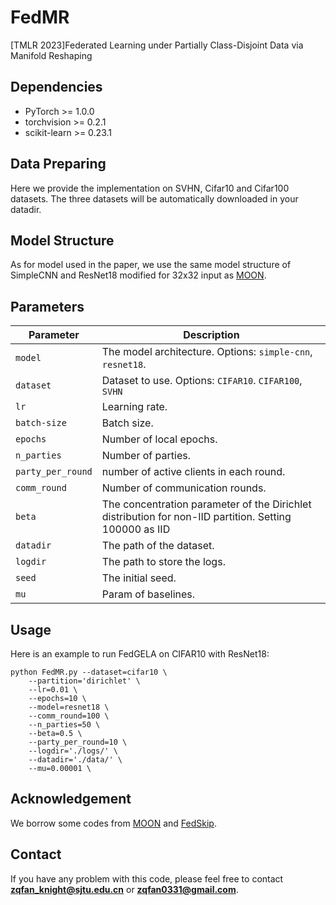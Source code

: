# FedMR
[TMLR 2023]Federated Learning under Partially Class-Disjoint Data via Manifold Reshaping

## Dependencies
* PyTorch >= 1.0.0
* torchvision >= 0.2.1
* scikit-learn >= 0.23.1

## Data Preparing
Here we provide the implementation on SVHN, Cifar10 and Cifar100 datasets. The three datasets will be automatically downloaded in your datadir. 

## Model Structure
As for model used in the paper, we use the same model structure of SimpleCNN and ResNet18 modified for 32x32 input as [MOON](https://github.com/QinbinLi/MOON).

## Parameters
| Parameter                      | Description                                 |
| ----------------------------- | ---------------------------------------- |
| `model`                     | The model architecture. Options: `simple-cnn`, `resnet18`.|
| `dataset`      | Dataset to use. Options: `CIFAR10`. `CIFAR100`, `SVHN`|
| `lr` | Learning rate. |
| `batch-size` | Batch size. |
| `epochs` | Number of local epochs. |
| `n_parties` | Number of parties. |
| `party_per_round` | number of active clients in each round. |
| `comm_round`    | Number of communication rounds. |
| `beta` | The concentration parameter of the Dirichlet distribution for non-IID partition. Setting 100000 as IID |
| `datadir` | The path of the dataset. |
| `logdir` | The path to store the logs. |
| `seed` | The initial seed. |  
| `mu` | Param of baselines. | 

## Usage
Here is an example to run FedGELA on CIFAR10 with ResNet18:
```
python FedMR.py --dataset=cifar10 \
    --partition='dirichlet' \
    --lr=0.01 \
    --epochs=10 \
    --model=resnet18 \
    --comm_round=100 \
    --n_parties=50 \
    --beta=0.5 \
    --party_per_round=10 \
    --logdir='./logs/' \
    --datadir='./data/' \
    --mu=0.00001 \
```
## Acknowledgement
We borrow some codes from [MOON](https://github.com/QinbinLi/MOON) and [FedSkip](https://github.com/MediaBrain-SJTU/FedSki).

## Contact

If you have any problem with this code, please feel free to contact **zqfan_knight@sjtu.edu.cn** or **zqfan0331@gmail.com**.
